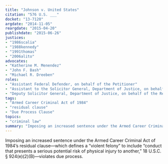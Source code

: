 ```yaml
---
title: "Johnson v. United States"
citation: "576 U.S. ___"
docket: "13-7120"
argdate: "2014-11-05"
reargdate: "2015-04-20"
publishdate: "2015-06-26"
justices:
- "1986scalia"
- "1988kennedy"
- "1991thomas"
- "2006alito"
advocates:
- "Katherine M. Menendez"
- "John F. Bash"
- "Michael R. Dreeben"
roles:
- "Assistant Federal Defender, on behalf of the Petitioner"
- "Assistant to the Solicitor General, Department of Justice, on behalf of the Respondent (Argument)"
- "Deputy Solicitor General, Department of Justice, on behalf of the Respondent (Reargument)"
tags:
- "Armed Career Criminal Act of 1984"
- "residual clause"
- "Due Process Clause"
topics:
- "criminal law"
summary: "Imposing an increased sentence under the Armed Career Criminal Act of 1984’s residual clause—which defines a “violent felony” to include “conduct that presents a serious potential risk of physical injury to another,” 18 U.S.C. § 924(e)(2)(B)—violates due process."
---
```

Imposing an increased sentence under the Armed Career Criminal Act of 1984’s residual clause—which defines a “violent felony” to include “conduct that presents a serious potential risk of physical injury to another,” 18 U.S.C. § 924(e)(2)(B)—violates due process.
